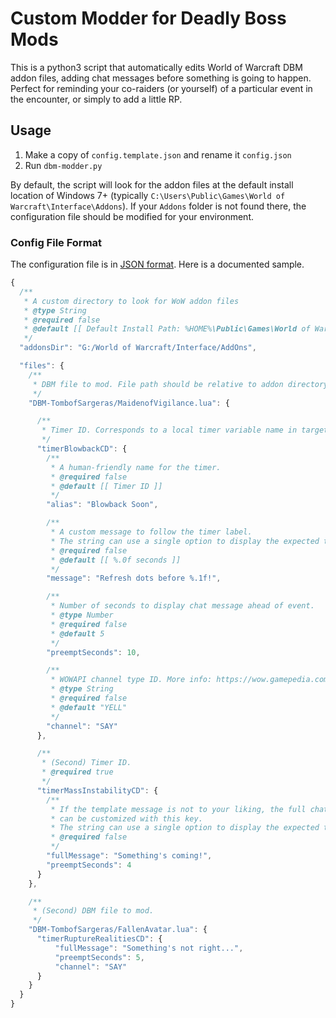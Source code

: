 # Custom Modder for Deadly Boss Mods

This is a python3 script that automatically edits World of Warcraft DBM addon files, adding chat messages before something is going to happen. Perfect for reminding your co-raiders (or yourself) of a particular event in the encounter, or simply to add a little RP.

## Usage

1. Make a copy of `config.template.json` and rename it `config.json`
2. Run `dbm-modder.py`

By default, the script will look for the addon files at the default install location of Windows 7+ (typically `C:\Users\Public\Games\World of Warcraft\Interface\Addons`). If your `Addons` folder is not found there, the configuration file should be modified for your environment.

### Config File Format

The configuration file is in [JSON format](http://www.json.org/). Here is a documented sample.

```JavaScript
{
  /**
   * A custom directory to look for WoW addon files
   * @type String
   * @required false
   * @default [[ Default Install Path: %HOME%\Public\Games\World of Warcraft\Interface\Addons ]]
   */
  "addonsDir": "G:/World of Warcraft/Interface/AddOns",

  "files": {
    /**
     * DBM file to mod. File path should be relative to addon directory.
     */
    "DBM-TombofSargeras/MaidenofVigilance.lua": {

      /**
       * Timer ID. Corresponds to a local timer variable name in target file
       */
      "timerBlowbackCD": {
        /**
         * A human-friendly name for the timer.
         * @required false
         * @default [[ Timer ID ]]
         */
        "alias": "Blowback Soon",

        /**
         * A custom message to follow the timer label.
         * The string can use a single option to display the expected time.
         * @required false
         * @default [[ %.0f seconds ]]
         */
        "message": "Refresh dots before %.1f!",

        /**
         * Number of seconds to display chat message ahead of event.
         * @type Number
         * @required false
         * @default 5
         */
        "preemptSeconds": 10,

        /**
         * WOWAPI channel type ID. More info: https://wow.gamepedia.com/ChatTypeId
         * @type String
         * @required false
         * @default "YELL"
         */
        "channel": "SAY"
      },

      /**
       * (Second) Timer ID.
       * @required true
       */
      "timerMassInstabilityCD": {
        /**
         * If the template message is not to your liking, the full chat message
         * can be customized with this key.
         * The string can use a single option to display the expected time.
         * @required false
         */
        "fullMessage": "Something's coming!",
        "preemptSeconds": 4
      }
    },

    /**
     * (Second) DBM file to mod.
     */
    "DBM-TombofSargeras/FallenAvatar.lua": {
      "timerRuptureRealitiesCD": {
          "fullMessage": "Something's not right...",
          "preemptSeconds": 5,
          "channel": "SAY"
      }
    }
  }
}
```
